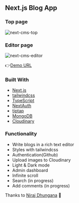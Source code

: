 ## Next.js Blog App

### Top page

![next-cms-top](https://user-images.githubusercontent.com/64949271/200498029-3658e7ef-204e-4d88-8611-b4c9f6093b06.jpeg)

### Editor page

![next-cms-editor](https://user-images.githubusercontent.com/64949271/200498049-620ab781-da67-48ec-8040-2f7cb5947575.jpeg)

👉[Demo URL](https://next-cms-app.vercel.app/)

### Built With

- [Next.js](https://nextjs.org/)
- [tailwindcss](https://tailwindcss.com/)
- [TypeScript](https://www.typescriptlang.org/)
- [NextAuth](https://next-auth.js.org/)
- [tiptap](https://tiptap.dev/)
- [MongoDB](https://www.mongodb.com/)
- [Cloudinary](https://cloudinary.com/)

### Functionality

- Write blogs in a rich text editor
- Styles with tailwindcss
- Authentication(Github)
- Upload images to Cloudinary
- Light & Dark mode
- Admin dashboard
- Infinite scroll
- Search (in progress)
- Add comments (in progress)

Thanks to [Niraj Dhungana](https://www.udemy.com/course/full-stack-development-with-next-js-typescript/) 🙏
